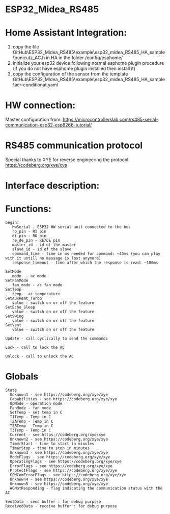 # ESP32_Midea_RS485

# Home Assistant Integration:

1. copy the file GitHub\ESP32_Midea_RS485\example\esp32_midea_RS485_HA_sample\bunicutz_AC.h in HA in the folder /config/esphome/
2. initialize your esp32 device following normal esphome plugin procedure (if you do not have esphome plugin installed then install it)
3. copy the configuration of the sensor from the template GitHub\ESP32_Midea_RS485\example\esp32_midea_RS485_HA_sample\aer-conditionat.yaml

# HW connection:
Master configuration from:
https://microcontrollerslab.com/rs485-serial-communication-esp32-esp8266-tutorial/

# RS485 communication protocol
Special thanks to XYE for reverse engineering the protocol:
https://codeberg.org/xye/xye

# Interface description:

# Functions:
    begin:
       hwSerial - ESP32 HW serial unit connected to the bus
       ro_pin - RI pin
       di_pin - RO pin
       re_de_pin - RE/DE pin
       master_id - id of the master
       slave_id - id of the slave
       command_time - time in ms needed for command: ~40ms (you can play with it untill no message is lost anymore)
       response_timeout - time after which the response is read: ~100ms
       
    SetMode
       mode  - ac mode
    SetFanMode
       fan_mode - ac fan mode
    SetTemp
       temp - ac temperature
    SetAuxHeat_Turbo
       value - switch on or off the feature
    SetEcho_Sleep
       value - switch on or off the feature
    SetSwing
       value - switch on or off the feature
    SetVent
       value - switch on or off the feature
    
    Update - call cyclically to send the commands
    
    Lock - call to lock the AC
    
    Unlock - call to unlock the AC

# Globals
    State
      Unknown1 - see https://codeberg.org/xye/xye
      Capabilities - see https://codeberg.org/xye/xye
      OpMode - operation mode
      FanMode - fan mode
      SetTemp - set temp in C
      T1Temp - Temp in C
      T2ATemp - Temp in C
      T2BTemp - Temp in C
      T3Temp - Temp in C
      Current - see https://codeberg.org/xye/xye
      Unknown2 - see https://codeberg.org/xye/xye
      TimerStart - time to start in minutes
      TimerStop - time to stop in minutes
      Unknown3 - see https://codeberg.org/xye/xye
      ModeFlags - see https://codeberg.org/xye/xye
      OperatingFlags - see https://codeberg.org/xye/xye
      ErrorFlags - see https://codeberg.org/xye/xye
      ProtectFlags - see https://codeberg.org/xye/xye
      CCMComErrorFlags - see https://codeberg.org/xye/xye
      Unknown4 - see https://codeberg.org/xye/xye
      Unknown5 - see https://codeberg.org/xye/xye
      ACNotResponding - flag indicating the communication status with the AC
      
    SentData - send buffer : for debug purpose
    ReceivedData - receive buffer : for debug purpose



